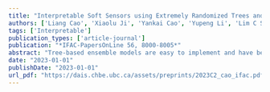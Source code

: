 ```yaml
---
title: "Interpretable Soft Sensors using Extremely Randomized Trees and Shap"
authors: ['Liang Cao', 'Xiaolu Ji', 'Yankai Cao', 'Yupeng Li', 'Lim C Siang', 'Jin Li', 'Vijay Kumar Pediredla', 'R Bhushan Gopaluni']
tags: ['Interpretable']
publication_types: ['article-journal']
publication: "*IFAC-PapersOnLine 56, 8000-8005*"
abstract: "Tree-based ensemble models are easy to implement and have been widely used in various fields. However, they have limitations in industrial process applications since the majority of tree-based ensemble models are prone to over-fitting. In addition, the internal structure of tree-based ensemble models is very complex and the output of the model is also difficult to explain, which makes its application in industrial soft sensors very challenging. The purpose of this work is to build accurate and interpretable soft sensors for industrial processes. First, to deal with overfitting, a robust tree-based ensemble model and extremely randomized trees are used to build accurate soft sensors. Then, to improve model interpretability, an interpretable machine learning algorithm, namely Shapely additive explanation, is used to infer the global and local contributions of each feature to the predictions. Finally, the effectiveness of the proposed algorithms is validated on real industrial fluid catalytic cracker unit data."
date: "2023-01-01"
publishDate: "2023-01-01"
url_pdf: "https://dais.chbe.ubc.ca/assets/preprints/2023C2_cao_ifac.pdf"
---
```

